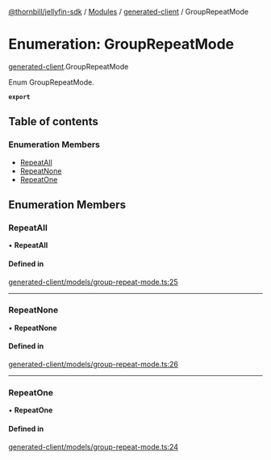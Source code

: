 [@thornbill/jellyfin-sdk](../README.md) / [Modules](../modules.md) / [generated-client](../modules/generated_client.md) / GroupRepeatMode

# Enumeration: GroupRepeatMode

[generated-client](../modules/generated_client.md).GroupRepeatMode

Enum GroupRepeatMode.

**`export`**

## Table of contents

### Enumeration Members

- [RepeatAll](generated_client.GroupRepeatMode.md#repeatall)
- [RepeatNone](generated_client.GroupRepeatMode.md#repeatnone)
- [RepeatOne](generated_client.GroupRepeatMode.md#repeatone)

## Enumeration Members

### RepeatAll

• **RepeatAll**

#### Defined in

[generated-client/models/group-repeat-mode.ts:25](https://github.com/jellyfin/jellyfin-sdk-typescript/blob/fa599ae/src/generated-client/models/group-repeat-mode.ts#L25)

___

### RepeatNone

• **RepeatNone**

#### Defined in

[generated-client/models/group-repeat-mode.ts:26](https://github.com/jellyfin/jellyfin-sdk-typescript/blob/fa599ae/src/generated-client/models/group-repeat-mode.ts#L26)

___

### RepeatOne

• **RepeatOne**

#### Defined in

[generated-client/models/group-repeat-mode.ts:24](https://github.com/jellyfin/jellyfin-sdk-typescript/blob/fa599ae/src/generated-client/models/group-repeat-mode.ts#L24)
